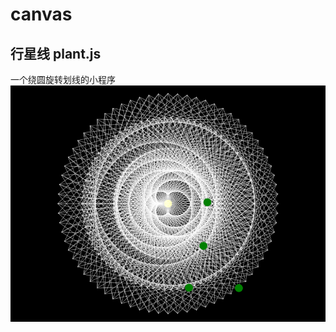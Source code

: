# canvas  
## 行星线 plant.js  
一个绕圆旋转划线的小程序  
![image](https://github.com/Baungo/canvas/blob/master/plants.png?raw=true)
